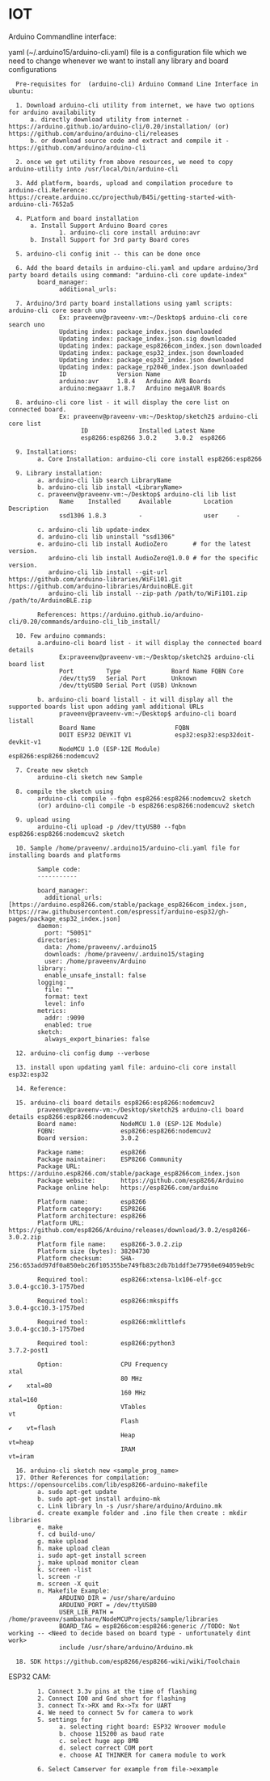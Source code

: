# IOT

Arduino Commandline interface:

yaml (~/.arduino15/arduino-cli.yaml) file is a configuration file which we need to change whenever we want to install any library and board configurations

      Pre-requisites for  (arduino-cli) Arduino Command Line Interface in ubuntu:

      1. Download arduino-cli utility from internet, we have two options for arduino availability
          a. directly download utility from internet - https://arduino.github.io/arduino-cli/0.20/installation/ (or) https://github.com/arduino/arduino-cli/releases
          b. or download source code and extract and compile it - https://github.com/arduino/arduino-cli
      
      2. once we get utility from above resources, we need to copy arduino-utility into /usr/local/bin/arduino-cli
      
      3. Add platform, boards, upload and compilation procedure to arduino-cli.Reference: https://create.arduino.cc/projecthub/B45i/getting-started-with-arduino-cli-7652a5
      
      4. PLatform and board installation
          a. Install Support Arduino Board cores
                  1. arduino-cli core install arduino:avr
          b. Install Support for 3rd party Board cores
      
      5. arduino-cli config init -- this can be done once 
      
      6. Add the board details in arduino-cli.yaml and updare arduino/3rd party board details using command: "arduino-cli core update-index"
            board_manager:
                  additional_urls:
      
      7. Arduino/3rd party board installations using yaml scripts: arduino-cli core search uno
                  Ex: praveenv@praveenv-vm:~/Desktop$ arduino-cli core search uno
                  Updating index: package_index.json downloaded
                  Updating index: package_index.json.sig downloaded
                  Updating index: package_esp8266com_index.json downloaded
                  Updating index: package_esp32_index.json downloaded
                  Updating index: package_esp32_index.json downloaded
                  Updating index: package_rp2040_index.json downloaded
                  ID              Version Name
                  arduino:avr     1.8.4   Arduino AVR Boards
                  arduino:megaavr 1.8.7   Arduino megaAVR Boards
      
      8. arduino-cli core list - it will display the core list on connected board.
                  Ex: praveenv@praveenv-vm:~/Desktop/sketch2$ arduino-cli core list
                        ID              Installed Latest Name
                        esp8266:esp8266 3.0.2     3.0.2  esp8266
      
      9. Installations:
            a. Core Installation: arduino-cli core install esp8266:esp8266 
      
      9. Library installation: 
            a. arduino-cli lib search LibraryName
            b. arduino-cli lib install <LibraryName>
            c. praveenv@praveenv-vm:~/Desktop$ arduino-cli lib list
                  Name    Installed     Available         Location Description
                  ssd1306 1.8.3         -                 user     -
                  
            c. arduino-cli lib update-index
            d. arduino-cli lib uninstall "ssd1306"
            e. arduino-cli lib install AudioZero       # for the latest version.
               arduino-cli lib install AudioZero@1.0.0 # for the specific version.
               arduino-cli lib install --git-url https://github.com/arduino-libraries/WiFi101.git https://github.com/arduino-libraries/ArduinoBLE.git
               arduino-cli lib install --zip-path /path/to/WiFi101.zip /path/to/ArduinoBLE.zip

            References: https://arduino.github.io/arduino-cli/0.20/commands/arduino-cli_lib_install/

      10. Few arduino commands: 
            a.arduino-cli board list - it will display the connected board details
                  Ex:praveenv@praveenv-vm:~/Desktop/sketch2$ arduino-cli board list
                  Port         Type              Board Name FQBN Core
                  /dev/ttyS9   Serial Port       Unknown
                  /dev/ttyUSB0 Serial Port (USB) Unknown

            b. arduino-cli board listall - it will display all the supported boards list upon adding yaml additional URLs
                  praveenv@praveenv-vm:~/Desktop$ arduino-cli board listall
                  Board Name                      FQBN
                  DOIT ESP32 DEVKIT V1            esp32:esp32:esp32doit-devkit-v1
                  NodeMCU 1.0 (ESP-12E Module)    esp8266:esp8266:nodemcuv2

      7. Create new sketch
            arduino-cli sketch new Sample
            
      8. compile the sketch using
            arduino-cli compile --fqbn esp8266:esp8266:nodemcuv2 sketch
            (or) arduino-cli compile -b esp8266:esp8266:nodemcuv2 sketch
            
      9. upload using 
            arduino-cli upload -p /dev/ttyUSB0 --fqbn esp8266:esp8266:nodemcuv2 sketch
 
      10. Sample /home/praveenv/.arduino15/arduino-cli.yaml file for installing boards and platforms

            Sample code:
            -----------

            board_manager:
              additional_urls: [https://arduino.esp8266.com/stable/package_esp8266com_index.json, https://raw.githubusercontent.com/espressif/arduino-esp32/gh-pages/package_esp32_index.json]
            daemon:
              port: "50051"
            directories:
              data: /home/praveenv/.arduino15
              downloads: /home/praveenv/.arduino15/staging
              user: /home/praveenv/Arduino
            library:
              enable_unsafe_install: false
            logging:
              file: ""
              format: text
              level: info
            metrics:
              addr: :9090
              enabled: true
            sketch:
              always_export_binaries: false
      
      12. arduino-cli config dump --verbose

      13. install upon updating yaml file: arduino-cli core install esp32:esp32
      
      14. Reference: 
      
      15. arduino-cli board details esp8266:esp8266:nodemcuv2
            praveenv@praveenv-vm:~/Desktop/sketch2$ arduino-cli board details esp8266:esp8266:nodemcuv2
            Board name:            NodeMCU 1.0 (ESP-12E Module)
            FQBN:                  esp8266:esp8266:nodemcuv2
            Board version:         3.0.2

            Package name:          esp8266
            Package maintainer:    ESP8266 Community
            Package URL:           https://arduino.esp8266.com/stable/package_esp8266com_index.json
            Package website:       https://github.com/esp8266/Arduino
            Package online help:   https://esp8266.com/arduino

            Platform name:         esp8266
            Platform category:     ESP8266
            Platform architecture: esp8266
            Platform URL:          https://github.com/esp8266/Arduino/releases/download/3.0.2/esp8266-3.0.2.zip
            Platform file name:    esp8266-3.0.2.zip
            Platform size (bytes): 38204730
            Platform checksum:     SHA-256:653add97df0a850ebc26f105355be749fb83c2db7b1ddf3e77950e694059eb9c

            Required tool:         esp8266:xtensa-lx106-elf-gcc                                                   3.0.4-gcc10.3-1757bed

            Required tool:         esp8266:mkspiffs                                                               3.0.4-gcc10.3-1757bed

            Required tool:         esp8266:mklittlefs                                                             3.0.4-gcc10.3-1757bed

            Required tool:         esp8266:python3                                                                3.7.2-post1

            Option:                CPU Frequency                                                                  xtal
                                   80 MHz                                                                    ✔    xtal=80
                                   160 MHz                                                                        xtal=160
            Option:                VTables                                                                        vt
                                   Flash                                                                     ✔    vt=flash
                                   Heap                                                                           vt=heap
                                   IRAM                                                                           vt=iram

      16. arduino-cli sketch new <sample_prog_name>
      17. Other References for compilation: https://opensourcelibs.com/lib/esp8266-arduino-makefile
            a. sudo apt-get update
            b. sudo apt-get install arduino-mk
            c. Link library ln -s /usr/share/arduino/Arduino.mk
            d. create example folder and .ino file then create : mkdir libraries
            e. make
            f. cd build-uno/
            g. make upload
            h. make upload clean
            i. sudo apt-get install screen
            j. make upload monitor clean
            k. screen -list
            l. screen -r
            m. screen -X quit
            n. Makefile Example:
                  ARDUINO_DIR = /usr/share/arduino
                  ARDUINO_PORT = /dev/ttyUSB0
                  USER_LIB_PATH = /home/praveenv/sambashare/NodeMCUProjects/sample/libraries
                  BOARD_TAG = esp8266com:esp8266:generic //TODO: Not working -- <Need to decide based on board type - unfortunately dint work>
                  include /usr/share/arduino/Arduino.mk

      18. SDK https://github.com/esp8266/esp8266-wiki/wiki/Toolchain
      
 ESP32 CAM:
 
            1. Connect 3.3v pins at the time of flashing
            2. Connect IO0 and Gnd short for flashing
            3. connect Tx->RX amd Rx->Tx for UART
            4. We need to connect 5v for camera to work
            5. settings for 
                  a. selecting right board: ESP32 Wroover module
                  b. choose 115200 as baud rate
                  c. select huge app 8MB
                  d. select correct COM port
                  e. choose AI THINKER for camera module to work
                  
            6. Select Camserver for example from file->example
